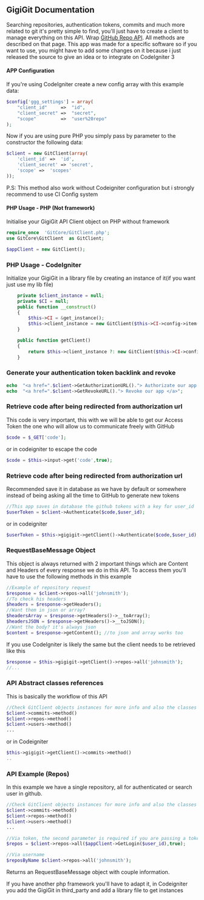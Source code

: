 ## GigiGit Documentation

Searching repositories, authentication tokens, commits and much more related to git it's pretty simple to find, you'll just have to create a client to manage everything on this API.
Wrap [GitHub Repo API](http://developer.github.com/v3/repos/). All methods are described on that page.
This app was made for a specific software so if you want to use, you might have to add some changes on it because i just released the source to give an idea or to 
integrate on CodeIgniter 3

#### APP Configuration
If you're using CodeIgniter create a new config array with this example data:
```php
$config['ggg_settings'] = array(
    "client_id"     =>  "id",
    "client_secret" =>  "secret",
    "scope"         =>  "user%20repo"
);
```
Now if you are using pure PHP you simply pass by parameter to the constructor the following data:
```php
$client = new GitClient(array(
	'client_id'	=>	'id',
	'client_secret' => 'secret',
	'scope'	=>	'scopes'
));
```
P.S: This method also work without Codeigniter configuration but i strongly recommend to use CI Config system

#### PHP Usage - PHP (Not framework)
Initialise your GigiGit API Client object on PHP without framework
```php
require_once  'GitCore/GitClient.php';
use GitCore\GitClient  as GitClient;

$appClient = new GitClient();
```
### PHP Usage - CodeIgniter
Initialize your GigiGit in a library file by creating an instance of it(if you want just use my lib file)
```php
	private $client_instance = null;
	private $CI = null;
	public function __construct()
	{
		$this->CI = &get_instance();
		$this->client_instance = new GitClient($this->CI->config->item('git_info'));
	}

	public function getClient()
	{
		return $this->client_instance ?: new GitClient($this->CI->config->item('git_info'));
	}
```

### Generate your authentication token backlink and revoke

```php
echo  "<a href=".$client->GetAuthorizationURL()."> Authorizate our app </a></br>";
echo  "<a href=".$client->GetRevokeURL()."> Revoke our app </a>";
```

### Retrieve code after being redirected from authorization url
This code is very important, this with we will be able to get our Access Token the one who will allow us to communicate freely with GitHub
```php
$code = $_GET['code'];
```
or in codeigniter to escape the code
```php
$code = $this->input->get('code',true);
```


### Retrieve code after being redirected from authorization url
Recommended save it in database as we have by default or somewhere instead of being asking all the time to GitHub to generate new tokens
```php
//This app saves in database the github tokens with a key for user_id
$userToken = $client->Authenticate($code,$user_id);
```
or in codeigniter
```php
$userToken = $this->gigigit->getClient()->Authenticate($code,$user_id);
```

### RequestBaseMessage Object
This object is always returned with 2 important things which are Content and Headers of every response we do in this API.
To access them you'll have to use the following methods in this example
```php
//Example of repository request
$response = $client->repos->all('johnsmith');
//To check his headers
$headers = $response->getHeaders();
//Want them in json or array?
$headersArray = $response->getHeaders()->__toArray();
$headersJSON = $response->getHeaders()->__toJSON();
//Want the body? it's always json
$content = $response->getContent(); //to json and array works too
```
If you use CodeIgniter is likely the same but the client needs to be retrieved like this
```php
$response = $this->gigigit->getClient()->repos->all('johnsmith');
//...
```


### API Abstract classes references

This is basically the workflow of this API

```php
//Check GitClient objects instances for more info and also the classes to see the available Methods (if your IDE/texteditor doesn't show them)
$client->commits->method()
$client->repos->method()
$client->users->method()
...
```
or in Codeigniter
```php
$this->gigigit->getClient()->commits->method()
..
```

### API Example (Repos)

In this example we have a single repository, all for authenticated or search user in github.
```php
//Check GitClient objects instances for more info and also the classes to see the available Methods (if your IDE/texteditor doesn't show them)
$client->commits->method()
$client->repos->method()
$client->users->method()
...
```

```php
//Via token, the second parameter is required if you are passing a token
$repos = $client->repos->all($appClient->GetLogin($user_id),true);

//Via username
$reposByName $client->repos->all('johnsmith');
```

Returns an RequestBaseMessage object with couple information.

If you have another php framework you'll have to adapt it, in Codeigniter you add the GigiGit in third_party and add a library file to get instances


